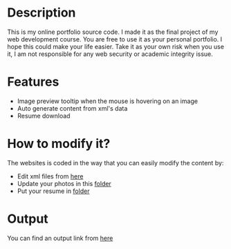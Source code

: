 # Description
This is my online portfolio source code. I made it as the final project of my web development course.
You are free to use it as your personal portfolio. I hope this could make your life easier.
Take it as your own risk when you use it, I am not responsible for any web security or academic integrity issue.

# Features
* Image preview tooltip when the mouse is hovering on an image
* Auto generate content from xml's data
* Resume download

# How to modify it?
The websites is coded in the way that you can easily modify the content by:
* Edit xml files from [here](https://github.com/jimmyvo2410/Portfolio/tree/master/xml "xml folder")
* Update your photos in this [folder](https://github.com/jimmyvo2410/Portfolio/tree/master/images "photo folder") 
* Put your resume in [folder](https://github.com/jimmyvo2410/Portfolio/tree/master/file "photo folder") 

# Output
You can find an output link from [here](https://jimmyvo.000webhostapp.com/index.html "Jimmy's Homepage")
